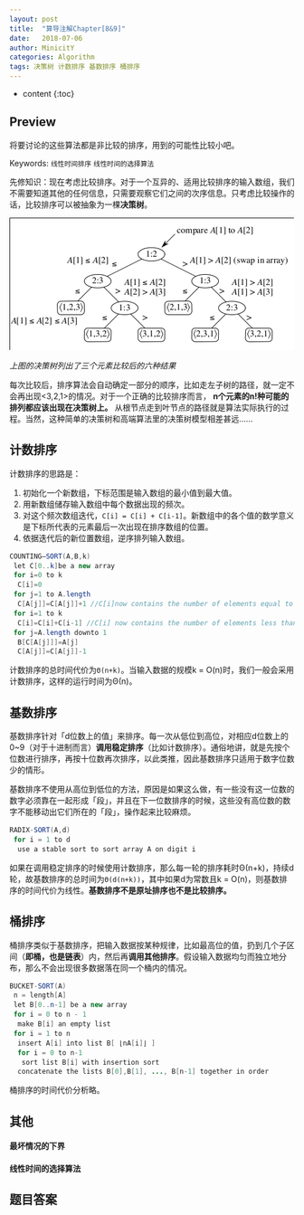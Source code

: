```yaml
---
layout: post
title:  "算导注解Chapter[8&9]"
date:   2018-07-06
author: MinicitY
categories: Algorithm
tags: 决策树 计数排序 基数排序 桶排序
---
```


* content
{:toc}

## **Preview**

将要讨论的这些算法都是非比较的排序，用到的可能性比较小吧。

Keywords: `线性时间排序` `线性时间的选择算法`

先修知识：现在考虑比较排序。对于一个互异的、适用比较排序的输入数组，我们不需要知道其他的任何信息，只需要观察它们之间的次序信息。只考虑比较操作的话，比较排序可以被抽象为一棵**决策树**。

![](https://raw.githubusercontent.com/MinicitY/MyImg/master/%E5%86%B3%E7%AD%96%E6%A0%91%E6%A8%A1%E5%9E%8B.png)




_上图的决策树列出了三个元素比较后的六种结果_

每次比较后，排序算法会自动确定一部分的顺序，比如走左子树的路径，就一定不会再出现<3,2,1>的情况。对于一个正确的比较排序而言， **n个元素的n!种可能的排列都应该出现在决策树上。** 从根节点走到叶节点的路径就是算法实际执行的过程。当然，这种简单的决策树和高端算法里的决策树模型相差甚远……


## **计数排序**

计数排序的思路是：

1.	初始化一个新数组，下标范围是输入数组的最小值到最大值。
2.	用新数组储存输入数组中每个数据出现的频次。
3.	对这个频次数组迭代，`C[i] = C[i] + C[i-1]`。新数组中的各个值的数学意义是下标所代表的元素最后一次出现在排序数组的位置。
4.	依据迭代后的新位置数组，逆序排列输入数组。

```java
COUNTING—SORT(A,B,k)
 let C[0..k]be a new array
 for i=0 to k
  C[i]=0
 for j=1 to A.length
  C[A[j]]=C[A[j]]+1 //C[i]now contains the number of elements equal to i
 for i=1 to k
  C[i]=C[i]+C[i-1] //C[i] now contains the number of elements less than or equal to i
 for j=A.length downto 1
  B[C[A[j]]]=A[j]
  C[A[j]]=C[A[j]]-1
```

计数排序的总时间代价为`Θ(n+k)`。当输入数据的规模k = O(n)时，我们一般会采用计数排序，这样的运行时间为Θ(n)。

## **基数排序**

基数排序针对「d位数上的值」来排序。每一次从低位到高位，对相应d位数上的0~9（对于十进制而言）**调用稳定排序**（比如计数排序）。通俗地讲，就是先按个位数进行排序，再按十位数再次排序，以此类推，因此基数排序只适用于数字位数少的情形。

基数排序不使用从高位到低位的方法，原因是如果这么做，有一些没有这一位数的数字必须靠在一起形成「段」，并且在下一位数排序的时候，这些没有高位数的数字不能移动出它们所在的「段」，操作起来比较麻烦。

```java
RADIX-SORT(A,d)
 for i = 1 to d
  use a stable sort to sort array A on digit i
```

如果在调用稳定排序的时候使用计数排序，那么每一轮的排序耗时Θ(n+k)，持续d轮，故基数排序的总时间为`Θ(d(n+k))`，其中如果d为常数且k = O(n)，则基数排序的时间代价为线性。**基数排序不是原址排序也不是比较排序。**

## **桶排序**

桶排序类似于基数排序，把输入数据按某种规律，比如最高位的值，扔到几个子区间（**即桶，也是链表**）内，然后再**调用其他排序**。假设输入数据均匀而独立地分布，那么不会出现很多数据落在同一个桶内的情况。

```java
BUCKET-SORT(A)
 n = length[A]
 let B[0..n-1] be a new array
 for i = 0 to n - 1
  make B[i] an empty list
 for i = 1 to n
  insert A[i] into list B[ ⌊nA[i]⌋ ]
  for i = 0 to n-1
   sort list B[i] with insertion sort
  concatenate the lists B[0],B[1], ..., B[n-1] together in order
```

桶排序的时间代价分析略。

## **其他**

#### 最坏情况的下界

#### 线性时间的选择算法

## **题目答案**

